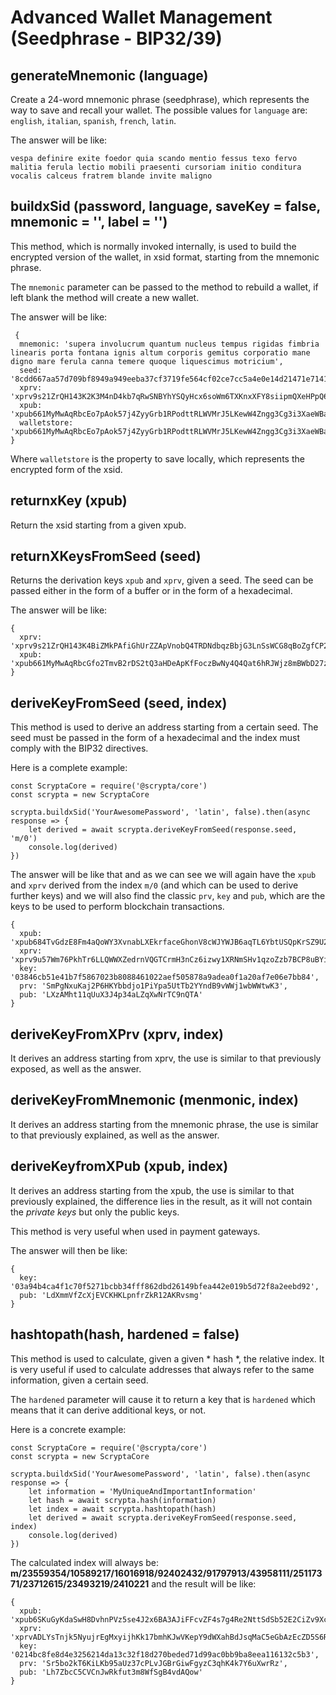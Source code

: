 # Advanced Wallet Management (Seedphrase - BIP32/39)

## generateMnemonic (language)
Create a 24-word mnemonic phrase (seedphrase), which represents the way to save and recall your wallet.
The possible values for `language` are: `english`, `italian`, `spanish`, `french`, `latin`.

The answer will be like:
```
vespa definire exite foedor quia scando mentio fessus texo fervo malitia ferula lectio mobili praesenti cursoriam initio conditura vocalis calceus fratrem blande invite maligno
```

## buildxSid (password, language, saveKey = false, mnemonic = '', label = '')
This method, which is normally invoked internally, is used to build the encrypted version of the wallet, in xsid format, starting from the mnemonic phrase.

The `mnemonic` parameter can be passed to the method to rebuild a wallet, if left blank the method will create a new wallet.

The answer will be like:
```
 {
  mnemonic: 'supera involucrum quantum nucleus tempus rigidas fimbria linearis porta fontana ignis altum corporis gemitus corporatio mane digno mare ferula canna temere quoque liquescimus motricium',
  seed: '8cdd667aa57d709bf8949a949eeba37cf3719fe564cf02ce7cc5a4e0e14d21471e714132a0d62900f05baa2ce69859e96748bc3ed1b6e696308bf1bde780e3a9',
  xprv: 'xprv9s21ZrQH143K2K3M4nD4kb7qRwSNBYhYSQyHcx6soWm6TXKnxXFY8siipmQXeHPpQ6bt5HC9uUnbuAZiPbNBmzYTRj4bCa3heAwv7HZhPhd',
  xpub: 'xpub661MyMwAqRbcEo7pAok57j4ZyyGrb1RPodttRLWVMrJ5LKewW4Zngg3Cg3i3XaeWBaxp2EYgZA2V1mvY8QtE3hK6Un4pWyPLSFBqCPd89ZM',
  walletstore: 'xpub661MyMwAqRbcEo7pAok57j4ZyyGrb1RPodttRLWVMrJ5LKewW4Zngg3Cg3i3XaeWBaxp2EYgZA2V1mvY8QtE3hK6Un4pWyPLSFBqCPd89ZM:3c76af024e93e793edf6922fa621416f*b3c7e8859ea6aa0e1a9edc79114c83f6a0df7d0c7092af4c022b99b467229dcbc606ef97b5652e777a3b8827900d6cea0eb867afba45d372a02eef50a3407091e41db39365529d95d85b753825d8f393091750af2f2ceaf5454f2458d9e3f4e8d8b2a4fa19c6dfeca3dd835f4fa9a0b6a5acf50c29f12be9063add70a5bc02c675e6b0811a461a2fdf5b09176694cd97079d2ef1ed3ed5144d04b60f190362589ad97fe940b94a0766709db7bc3c0f1c274bd7308ef56dfe'
}
```

Where `walletstore` is the property to save locally, which represents the encrypted form of the xsid.

## returnxKey (xpub)
Return the xsid starting from a given xpub.

## returnXKeysFromSeed (seed)
Returns the derivation keys `xpub` and `xprv`, given a  seed. The seed can be passed either in the form of a buffer or in the form of a hexadecimal.

The answer will be like:
```
{
  xprv: 'xprv9s21ZrQH143K4BiZMkPAfiGhUrZZApVnobQ4TRDNdbqzBbjG3LnSsWCG8qBoZgfCP2ZFdNvqEDvsHYojuzW5wdw1eqR4saxm5iij387tRYg',
  xpub: 'xpub661MyMwAqRbcGfo2TmvB2rDS2tQ3aHDeApKfFoczBwNy4Q4Qat6hRJWjz8mBWbD27z65cfuszxmrcUQxQRepeYJ4tibfW7Q8fjVaLe6bPVf'
}
```

## deriveKeyFromSeed (seed, index) 
This method is used to derive an address starting from a certain seed. The seed must be passed in the form of a hexadecimal and the index must comply with the BIP32 directives.

Here is a complete example:
```
const ScryptaCore = require('@scrypta/core')
const scrypta = new ScryptaCore

scrypta.buildxSid('YourAwesomePassword', 'latin', false).then(async response => {
    let derived = await scrypta.deriveKeyFromSeed(response.seed, 'm/0')
    console.log(derived)
})
```

The answer will be like that and as we can see we will again have the `xpub` and `xprv` derived from the index `m/0` (and which can be used to derive further keys) and we will also find the classic `prv`, `key` and `pub`, which are the keys to be used to perform blockchain transactions.

```
{
  xpub: 'xpub684TvGdzE8Fm4aQoWY3XvnabLXEkrfaceGhonV8cWJYWJB6aqTL6YbtUSQpKrSZ9U2Ks5WSCfeYfDFKkrELSk56p81R2nekwwDFKQ5LePwU',
  xprv: 'xprv9u57Wm76PkhTr6LLQWWXZedrnVQGTCrmH3nCz6izwy1XRNmSHv1qzoZzb7BCP8uBYi6tPVAUfcjawrV2oW8Q3KhMJoAu9dZw1D1QBXf8nLY',
  key: '03846cb51e41b7f5867023b8088461022aef505878a9adea0f1a20af7e06e7bb84',
  prv: 'SmPgNxuKaj2P6HKYbbdjo1PiYpa5UtTb2YYndB9vWWj1wbWWtwK3',
  pub: 'LXzAMht11qUuX3J4p34aLZqXwNrTC9nQTA'
}
```

## deriveKeyFromXPrv (xprv, index)
It derives an address starting from xprv, the use is similar to that previously exposed, as well as the answer.

## deriveKeyFromMnemonic (menmonic, index)
It derives an address starting from the mnemonic phrase, the use is similar to that previously explained, as well as the answer.

## deriveKeyfromXPub (xpub, index)
It derives an address starting from the xpub, the use is similar to that previously explained, the difference lies in the result, as it will not contain the *private keys* but only the public keys.

This method is very useful when used in payment gateways.

The answer will then be like:
```
{
  key: '03a94b4ca4f1c70f5271bcbb34fff862dbd26149bfea442e019b5d72f8a2eebd92',
  pub: 'LdXmmVfZcXjEVCKHKLpnfrZkR12AKRvsmg'
}
```

## hashtopath(hash, hardened = false) 

This method is used to calculate, given a given * hash *, the relative index. It is very useful if used to calculate addresses that always refer to the same information, given a certain seed.

The `hardened` parameter will cause it to return a key that is `hardened` which means that it can derive additional keys, or not.

Here is a concrete example:

```
const ScryptaCore = require('@scrypta/core')
const scrypta = new ScryptaCore

scrypta.buildxSid('YourAwesomePassword', 'latin', false).then(async response => {
    let information = 'MyUniqueAndImportantInformation'
    let hash = await scrypta.hash(information)
    let index = await scrypta.hashtopath(hash)
    let derived = await scrypta.deriveKeyFromSeed(response.seed, index)
    console.log(derived)
})
```
The calculated index will always be: **m/23559354/10589217/16016918/92402432/91797913/43958111/25117371/23712615/23493219/2410221** and the result will be like:
```
{
  xpub: 'xpub6SKuGyKdaSwH8DvhnPVz5se4J2x6BA3AJiFFcvZF4s7g4Re2NttSdSb52E2CiZv9Xc11xKkRyieBURVVEu159ivFbmVf3GVrZ5mQhz76pQR',
  xprv: 'xprvADLYsTnjk5NyujrEgMxyijhKk17bmhKJwVKepY9dWXahBdJsqMaC5eGbAzEcZD5S6R46caiiqipFmiXMvHcDvoS3iYQFfAJwLGtvAw6L846',
  key: '0214bc8fe8d4e3256214da13c32f18d270beded71d99ac0bb9ba8eea116132c5b3',
  prv: 'Sr5bo2kT6KiLKb95aUz37cPLvJGBrGiwFgyzC3qhK4k7Y6uXwrRz',
  pub: 'Lh7ZbcC5CVCnJwRkfut3m8WfSgB4vdAQow'
}
```
